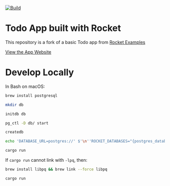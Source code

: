 [![Build](https://github.com/atharvakale343/kiwi-todo/actions/workflows/ci.yml/badge.svg?branch=main)](https://github.com/atharvakale343/kiwi-todo/actions/workflows/ci.yml)
# Todo App built with Rocket

This repository is a fork of a basic Todo app from [Rocket Examples](https://github.com/SergioBenitez/Rocket/tree/master/examples/todo)

[View the App Website](http://kiwi-todo.herokuapp.com/)

# Develop Locally

In Bash on macOS:
```bash
brew install postgresql

mkdir db

initdb db

pg_ctl -D db/ start

createdb

echo 'DATABASE_URL=postgres://' $'\n''ROCKET_DATABASES="{postgres_database={url=\"${DATABASE_URL}\", pool_size=1, timeout=20}}"' > .env

cargo run
```

If `cargo run` cannot link with `-lpq`, then:
```bash
brew install libpq && brew link --force libpq

cargo run
```